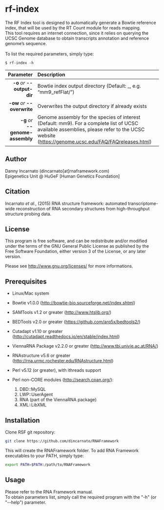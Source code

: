 # rf-index

The RF Index tool is designed to automatically generate a Bowtie reference index, that will be used by the RT Count module for reads mapping.<br />This tool requires an internet connection, since it relies on querying the UCSC Genome database to obtain transcripts annotation and reference genome’s sequence.<br /><br />
To list the required parameters, simply type:

```
$ rf-index -h
```

Parameter         | Description
----------------: | :------------
__-o__ *or* __--output-dir__ | Bowtie index output directory (Default: <assembly>\_<annotation>, e.g. “mm9_refFlat/”)
__-ow__ *or* __--overwrite__ | Overwrites the output directory if already exists
__-g__ *or* <br />__--genome-assembly__ | Genome assembly for the species of interest (Default: mm9). For a complete list of UCSC available assemblies, please refer to the UCSC website (<https://genome.ucsc.edu/FAQ/FAQreleases.html>)


## Author

Danny Incarnato (dincarnato[at]rnaframework.com)  
Epigenetics Unit @ HuGeF [Human Genetics Foundation]  


## Citation

Incarnato *et al*., (2015) RNA structure framework: automated transcriptome-wide reconstruction of RNA secondary structures from high-throughput structure probing data.


## License

This program is free software, and can be redistribute and/or modified under the terms of the GNU General Public License as published by the Free Software Foundation, either version 3 of the License, or any later version.

Please see http://www.gnu.org/licenses/ for more informations.


## Prerequisites

- Linux/Mac system
- Bowtie v1.0.0 (http://bowtie-bio.sourceforge.net/index.shtml)
- SAMTools v1.2 or greater (http://www.htslib.org/)
- BEDTools v2.0 or greater (https://github.com/arq5x/bedtools2/)
- Cutadapt v1.10 or greater (http://cutadapt.readthedocs.io/en/stable/index.html)
- ViennaRNA Package v2.2.0 or greater (http://www.tbi.univie.ac.at/RNA/)
- RNAstructure v5.6 or greater (http://rna.urmc.rochester.edu/RNAstructure.html)
- Perl v5.12 (or greater), with ithreads support
- Perl non-CORE modules (http://search.cpan.org/):

    1. DBD::MySQL  
    2. LWP::UserAgent  
    3. RNA (part of the ViennaRNA package)  
    4. XML::LibXML  


## Installation

Clone RSF git repository:
```bash
git clone https://github.com/dincarnato/RNAFramework
```
This will create the RNAFramework folder.
To add RNA Framework executables to your PATH, simply type:
```bash
export PATH=$PATH:/path/to/RNAFramework
```

## Usage

Please refer to the RNA Framework manual.  
To obtain parameters list, simply call the required program with the "-h" (or "--help") parameter.